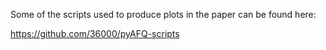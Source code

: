 Some of the scripts used to produce plots in the paper can be found here:

https://github.com/36000/pyAFQ-scripts
